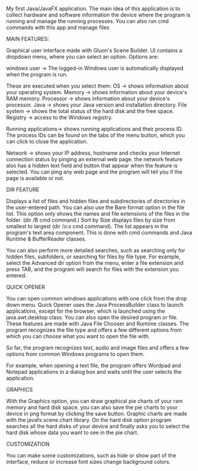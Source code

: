My first Java/JavaFX application. The main idea of ​​this application is to collect hardware and software information
the device where the program is running and manage the running processes. You can also run cmd commands with this app
and manage files

MAIN FEATURES:

Graphical user interface made with Gluon's Scene Builder. UI contains a dropdown menu, where you can select an option.
Options are:

windows user -> The logged-in Windows user is automatically displayed when the program is run.

These are executed when you select them:
OS -> shows information about your operating system.
Memory -> shows information about your device's RAM memory.
Processor -> shows information about your device's processor.
Java -> shows your Java version and installation directory.
File system -> shows the total status of the hard disk and the free space.
Registry -> access to the Windows registry.

Running applications-> shows running applications and their process ID.
The process IDs can be found on the tabs of the menu button, which you can click to close the application.


Network -> shows your IP address, hostname and checks your Internet connection status by pinging an external web page.
the network feature also has a hidden text field and button that appear when the feature is selected.
You can ping any web page and the program will tell you if the page is available or not.

DIR FEATURE

Displays a list of files and hidden files and subdirectories of directories in the user-entered path.
You can also use the Bare format option in the file list. This option only shows the names and file 
extensions of the files in the folder. (dir /B cmd command.)
Sort by Size displays files by size from smallest to largest (dir /o:s cmd command).
The list appears in the program's text area component.
This is done with cmd commands and Java Runtime & BufferReader classes.

You can also perform more detailed searches, such as searching only for hidden files, 
subfolders, or searching for files by file type.
For example, select the Advanced dir option from the menu, enter a file extension and press TAB,
and the program will search for files with the extension you entered.



QUICK OPENER

You can open common windows applications with one click from the drop down menu.
Quick Opener uses the Java ProcessBuilder class to launch applications, except for the browser, which is launched using
the java.awt.desktop class.
You can also open the desired program or file. These features are made with Java File Chooser and Runtime classes.
The program recognizes the file type and offers a few different options from which you can choose what you want to
open the file with.

So far, the program recognizes text, audio and image files and offers a few options from common Windows programs to
open them.

For example, when opening a text file, the program offers Wordpad and Notepad applications in a dialog box 
and waits until the user selects the application.

GRAPHICS

With the Graphics option, you can draw graphical pie charts of your ram memory and hard disk space.
you can also save the pie charts to your device in png format by clicking the save button.
Graphic charts are made with the javafx.scene.chart library.
On the hard disk option program searches all the hard disks of your device and finally asks you to select the hard disk whose data you want to see in the pie chart.

CUSTOMIZATION

You can make some customizations, such as hide or show part of the interface, reduce or increase font sizes
change background colors.